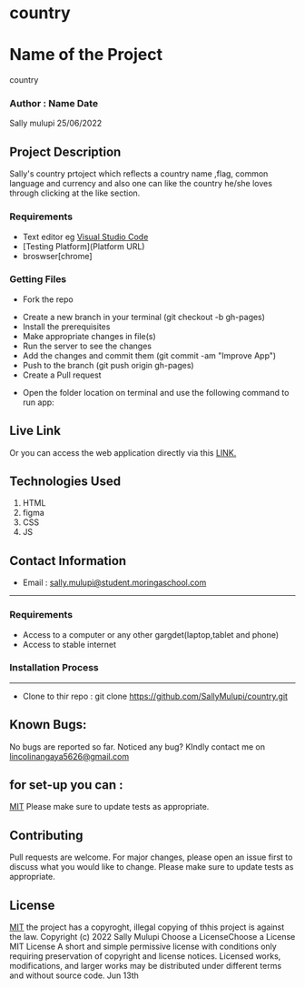 # country
# Name of the Project
country
### Author : Name Date
Sally mulupi 25/06/2022
## Project Description
Sally's country prtoject which reflects a country name ,flag, common language and currency and also one can like the country he/she loves through clicking at the like section.
### Requirements
* Text editor eg [Visual Studio Code](https://code.visualstudio.com/download)
* [Testing Platform](Platform URL)
* broswser[chrome]
### Getting Files
* Fork the repo
- Create a new branch in your terminal (git checkout -b gh-pages)
- Install the prerequisites
- Make appropriate changes in file(s)
- Run the server to see the changes
- Add the changes and commit them (git commit -am "Improve App")
- Push to the branch (git push origin gh-pages)
- Create a Pull request
* Open the folder location on terminal and use the following command to run app:
## Live Link
Or you can access the web application directly via this [LINK.](https://github.com/SallyMulupi/country.git)
## Technologies Used
1. HTML
2. figma
3. CSS
4. JS
## Contact Information
* Email : sally.mulupi@student.moringaschool.com
*****
 ###  Requirements
 * Access to  a computer or any other gargdet(laptop,tablet and phone)
 * Access to  stable internet
 ### Installation Process
 ****
* Clone to thir repo : git clone https://github.com/SallyMulupi/country.git
## Known Bugs:
No bugs are reported so far. Noticed any bug? KIndly contact me on lincolinangaya5626@gmail.com
## for set-up you can :
[MIT](https://github.com/SallyMulupi/country.git)
Please make sure to update tests as appropriate.
## Contributing
Pull requests are welcome. For major changes, please open an issue first to discuss what you would like to change.
Please make sure to update tests as appropriate.
## License
[MIT](https://choosealicense.com/licenses/mit/)
 the project has a copyroght, illegal copying of thhis project is against the law.
Copyright (c) 2022 Sally Mulupi
Choose a LicenseChoose a License
MIT License
A short and simple permissive license with conditions only requiring preservation of copyright and license notices. Licensed works, modifications, and larger works may be distributed under different terms and without source code.
Jun 13th

